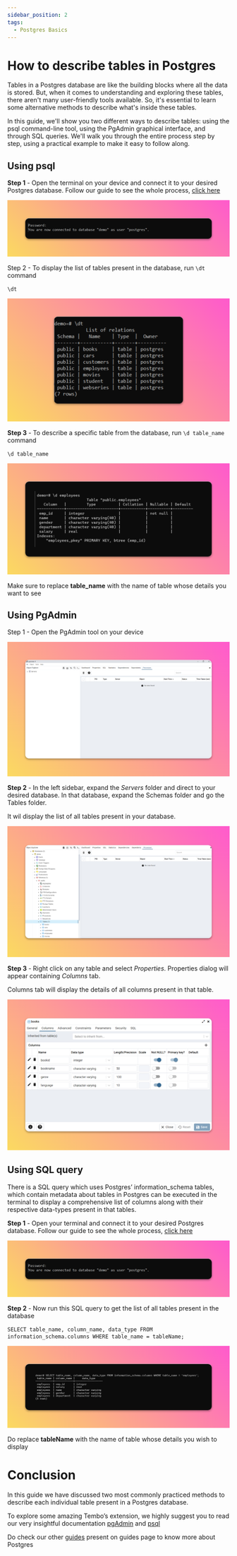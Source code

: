 ```yaml
---
sidebar_position: 2
tags:
  - Postgres Basics
---
```


# How to describe tables in Postgres

Tables in a Postgres database are like the building blocks where all the data is stored. But, when it comes to understanding and exploring these tables, there aren't many user-friendly tools available. So, it's essential to learn some alternative methods to describe what's inside these tables.

In this guide, we'll show you two different ways to describe tables: using the psql command-line tool, using the PgAdmin graphical interface, and through SQL queries. We'll walk you through the entire process step by step, using a practical example to make it easy to follow along.

## Using psql

**Step 1** - Open the terminal on your device and connect it to your desired Postgres database. Follow our guide to see the whole process, [click here](https://tembo.io/docs/postgres_guides/postgres-basics/how-to-connect-to-postgres)

![connected-database](images/connected-database.png)

Step 2 - To display the list of tables present in the database, run `\dt` command

```
\dt
```

![dt-command](images/dt-command.png)

**Step 3** - To describe a specific table from the database, run `\d table_name` command

```
\d table_name
```

![d-command](images/d-command.png)

Make sure to replace **table_name** with the name of table whose details you want to see

## Using PgAdmin

Step 1 - Open the PgAdmin tool on your device

![pgadmin](images/pgadmin.png)

**Step 2** - In the left sidebar, expand the _Servers_ folder and direct to your desired database. In that database, expand the Schemas folder and go the Tables folder.

It wil display the list of all tables present in your database.

![tables-in-pgadmin](images/tables-in-pgadmin.png)

**Step 3** - Right click on any table and select _Properties_. Properties dialog will appear containing _Columns_ tab.

Columns tab will display the details of all columns present in that table.

![table-properties](images/table-properties.png)

## Using SQL query

There is a SQL query which uses Postgres’ information_schema tables, which contain metadata about tables in Postgres can be executed in the terminal to display a comprehensive list of columns along with their respective data-types present in that tables.

**Step 1** - Open your terminal and connect it to your desired Postgres database. Follow our guide to see the whole process, [click here](https://tembo.io/docs/postgres_guides/postgres-basics/how-to-connect-to-postgres)

![connected-database](images/connected-database.png)

**Step 2** - Now run this SQL query to get the list of all tables present in the database

```
SELECT table_name, column_name, data_type FROM information_schema.columns WHERE table_name = tableName;
```

![sql-query-to-describe-table](images/sql-query-to-describe-table.png)

Do replace **tableName** with the name of table whose details you wish to display

# Conclusion

In this guide we have discussed two most commonly practiced methods to describe each individual table present in a Postgres database.

To explore some amazing Tembo’s extension, we highly suggest you to read our very insightful documentation [pgAdmin](https://www.pgadmin.org/docs/pgadmin4/latest/index.html) and [psql](https://www.postgresql.org/docs/current/app-psql.html)

Do check our other [guides](https://tembo.io/docs/) present on guides page to know more about Postgres

